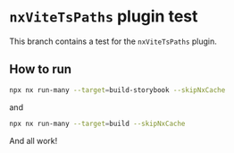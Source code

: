 # `nxViteTsPaths` plugin test

This branch contains a test for the `nxViteTsPaths` plugin.

## How to run

```bash
npx nx run-many --target=build-storybook --skipNxCache
```

and

```bash
npx nx run-many --target=build --skipNxCache
```

And all work!
